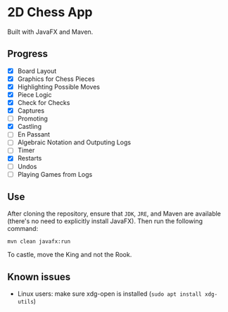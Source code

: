 # 2D Chess App
Built with JavaFX and Maven.

## Progress
- [x] Board Layout
- [x] Graphics for Chess Pieces
- [x] Highlighting Possible Moves
- [x] Piece Logic
- [x] Check for Checks
- [x] Captures 
- [ ] Promoting
- [x] Castling 
- [ ] En Passant
- [ ] Algebraic Notation and Outputing Logs
- [ ] Timer
- [x] Restarts
- [ ] Undos
- [ ] Playing Games from Logs

## Use
After cloning the repository, ensure that ``JDK``, ``JRE``, and Maven are available (there's no need to explicitly install JavaFX). Then run the following command:

``mvn clean javafx:run``

To castle, move the King and not the Rook. 

## Known issues
- Linux users: make sure xdg-open is installed (``sudo apt install xdg-utils``)


